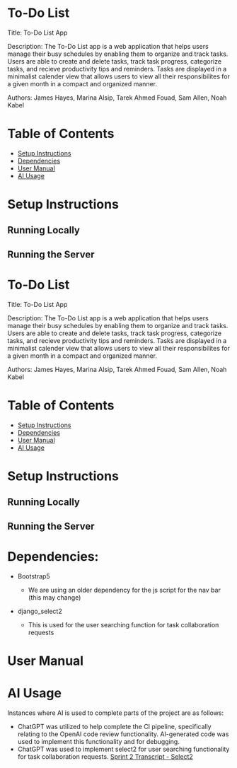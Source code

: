 # To-Do List 

Title: To-Do List App

Description: The To-Do List app is a web application that helps users manage their busy schedules by enabling them to organize and track tasks. Users are able to create and delete tasks, track task progress, categorize tasks, and recieve productivity tips and reminders. Tasks are displayed in a minimalist calender view that allows users to view all their responsibilites for a given month in a compact and organized manner. 

Authors: James Hayes, Marina Alsip, Tarek Ahmed Fouad, Sam Allen, Noah Kabel

# Table of Contents
- [Setup Instructions](#setup-instructions)
- [Dependencies](#dependencies)
- [User Manual](#user-manual)
- [AI Usage](#ai-usage)

# Setup Instructions 

## Running Locally 

## Running the Server
# To-Do List 

Title: To-Do List App

Description: The To-Do List app is a web application that helps users manage their busy schedules by enabling them to organize and track tasks. Users are able to create and delete tasks, track task progress, categorize tasks, and recieve productivity tips and reminders. Tasks are displayed in a minimalist calender view that allows users to view all their responsibilites for a given month in a compact and organized manner. 

Authors: James Hayes, Marina Alsip, Tarek Ahmed Fouad, Sam Allen, Noah Kabel

# Table of Contents
- [Setup Instructions](#setup-instructions)
- [Dependencies](#dependencies)
- [User Manual](#user-manual)
- [AI Usage](#ai-usage)

# Setup Instructions 

## Running Locally 

## Running the Server

# Dependencies: 
- Bootstrap5
    - We are using an older dependency for the js script for the nav bar (this may change)
    
    
- django_select2
    - This is used for the user searching function for task collaboration requests

# User Manual 

# AI Usage 

Instances where AI is used to complete parts of the project are as follows: 
* ChatGPT was utilized to help complete the CI pipeline, specifically relating to the OpenAI code review functionality. AI-generated code was used to implement this functionality and for debugging.
* ChatGPT was used to implement select2 for user searching functionality for task collaboration requests. [Sprint 2 Transcript - Select2](https://docs.google.com/document/d/e/2PACX-1vRK4UxkeEYslAwqWLc3ebzD8t6n7c0OtDWAv4nfzb8eYLkW8FDb0Tz0ifIZX76JlrDXcl1rgO2d6ljh/pub)

